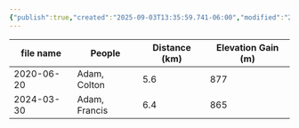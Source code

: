 ```yaml
---
{"publish":true,"created":"2025-09-03T13:35:59.741-06:00","modified":"2025-09-03T14:56:19.415-06:00","published":"2025-09-03T14:56:19.415-06:00","tags":["route"],"cssclasses":"","elevation":null,"region":"Bow Valley","location":null,"DWYT":null,"Kane":"Easy","completed":true}
---
```



| file name  |    People     | Distance (km) | Elevation Gain (m) |
| ---------- | ------------- | ------------- | ------------------ |
| 2020-06-20 | Adam, Colton  |      5.6      |        877         |
| 2024-03-30 | Adam, Francis |      6.4      |        865         |